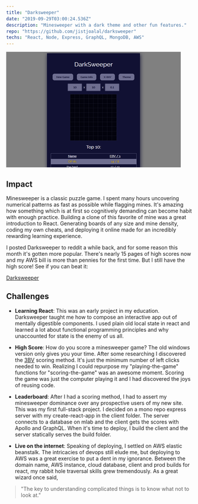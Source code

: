 ```yaml
---
title: "Darksweeper"
date: "2019-09-29T03:00:24.536Z"
description: "Minesweeper with a dark theme and other fun features."
repo: "https://github.com/jistjoalal/darksweeper"
techs: "React, Node, Express, GraphQL, MongoDB, AWS"
---
```


[![darksweeper](./darksweeper.png)](https://ds.jist.dev)

## Impact

Minesweeper is a classic puzzle game. I spent many hours uncovering numerical patterns as fast as possible while flagging mines. It's amazing how something which is at first so cognitively demanding can become habit with enough practice. Building a clone of this favorite of mine was a great introduction to React. Generating boards of any size and mine density, coding my own cheats, and deploying it online made for an incredibly rewarding learning experience.

I posted Darksweeper to reddit a while back, and for some reason this month it's gotten more popular. There's nearly 15 pages of high scores now and my AWS bill is more than pennies for the first time. But I still have the high score! See if you can beat it:

[Darksweeper](https://ds.jist.dev/)

## Challenges

- **Learning React**: This was an early project in my education. Darksweeper taught me how to compose an interactive app out of mentally digestible components. I used plain old local state in react and learned a lot about functional programming principles and why unaccounted for state is the enemy of us all.

- **High Score**: How do you score a minesweeper game? The old windows version only gives you your time. After some researching I discovered the [3BV](http://www.minesweeper.info/wiki/3BV) scoring method. It's just the minimum number of left clicks needed to win. Realizing I could repurpose my "playing-the-game" functions for "scoring-the-game" was an awesome moment. Scoring the game was just the computer playing it and I had discovered the joys of reusing code.

- **Leaderboard**: After I had a scoring method, I had to assert my minesweeper dominance over any prospective users of my new site. This was my first full-stack project. I decided on a mono repo express server with my create-react-app in the client folder. The server connects to a database on mlab and the client gets the scores with Apollo and GraphQL. When it's time to deploy, I build the client and the server statically serves the build folder.

- **Live on the internet**: Speaking of deploying, I settled on AWS elastic beanstalk. The intricacies of devops still elude me, but deploying to AWS was a great exercise to put a dent in my ignorance. Between the domain name, AWS instance, cloud database, client and prod builds for react, my rabbit hole traversal skills grew tremendously. As a great wizard once said,

> "The key to understanding complicated things is to know what not to look at."
